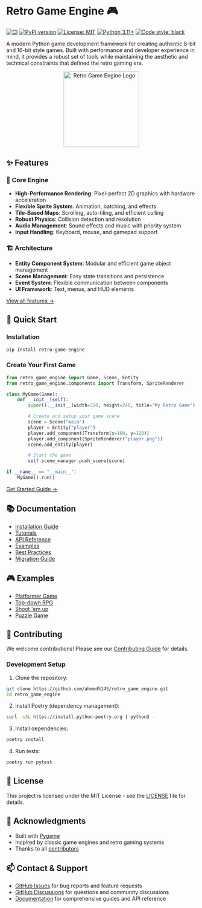 # Retro Game Engine 🎮

[![CI](https://github.com/ahmed5145/retro_game_engine/actions/workflows/ci.yml/badge.svg)](https://github.com/ahmed5145/retro_game_engine/actions/workflows/ci.yml)
[![PyPI version](https://badge.fury.io/py/retro-game-engine.svg)](https://badge.fury.io/py/retro-game-engine)
[![License: MIT](https://img.shields.io/badge/License-MIT-yellow.svg)](https://opensource.org/licenses/MIT)
[![Python 3.11+](https://img.shields.io/badge/python-3.11+-blue.svg)](https://www.python.org/downloads/)
[![Code style: black](https://img.shields.io/badge/code%20style-black-000000.svg)](https://github.com/psf/black)

A modern Python game development framework for creating authentic 8-bit and 16-bit style games. Built with performance and developer experience in mind, it provides a robust set of tools while maintaining the aesthetic and technical constraints that defined the retro gaming era.

<p align="center">
  <img src="docs/assets/logo.png" alt="Retro Game Engine Logo" width="200"/>
</p>

## ✨ Features

### 🎨 Core Engine
- **High-Performance Rendering**: Pixel-perfect 2D graphics with hardware acceleration
- **Flexible Sprite System**: Animation, batching, and effects
- **Tile-Based Maps**: Scrolling, auto-tiling, and efficient culling
- **Robust Physics**: Collision detection and resolution
- **Audio Management**: Sound effects and music with priority system
- **Input Handling**: Keyboard, mouse, and gamepad support

### 🏗️ Architecture
- **Entity Component System**: Modular and efficient game object management
- **Scene Management**: Easy state transitions and persistence
- **Event System**: Flexible communication between components
- **UI Framework**: Text, menus, and HUD elements

[View all features →](docs/features.md)

## 🚀 Quick Start

### Installation

```bash
pip install retro-game-engine
```

### Create Your First Game

```python
from retro_game_engine import Game, Scene, Entity
from retro_game_engine.components import Transform, SpriteRenderer

class MyGame(Game):
    def __init__(self):
        super().__init__(width=320, height=240, title="My Retro Game")

        # Create and setup your game scene
        scene = Scene("main")
        player = Entity("player")
        player.add_component(Transform(x=160, y=120))
        player.add_component(SpriteRenderer("player.png"))
        scene.add_entity(player)

        # Start the game
        self.scene_manager.push_scene(scene)

if __name__ == "__main__":
    MyGame().run()
```

[Get Started Guide →](docs/getting-started.md)

## 📚 Documentation

- [Installation Guide](docs/installation.md)
- [Tutorials](docs/tutorials/README.md)
- [API Reference](docs/api/README.md)
- [Examples](docs/examples/README.md)
- [Best Practices](docs/guides/best-practices.md)
- [Migration Guide](docs/guides/migration.md)

## 🎮 Examples

- [Platformer Game](examples/platformer/README.md)
- [Top-down RPG](examples/rpg/README.md)
- [Shoot 'em up](examples/shmup/README.md)
- [Puzzle Game](examples/puzzle/README.md)

## 🤝 Contributing

We welcome contributions! Please see our [Contributing Guide](CONTRIBUTING.md) for details.

### Development Setup

1. Clone the repository:
```bash
git clone https://github.com/ahmed5145/retro_game_engine.git
cd retro_game_engine
```

2. Install Poetry (dependency management):
```bash
curl -sSL https://install.python-poetry.org | python3 -
```

3. Install dependencies:
```bash
poetry install
```

4. Run tests:
```bash
poetry run pytest
```

## 📝 License

This project is licensed under the MIT License - see the [LICENSE](LICENSE) file for details.

## 🙏 Acknowledgments

- Built with [Pygame](https://www.pygame.org/)
- Inspired by classic game engines and retro gaming systems
- Thanks to all [contributors](https://github.com/ahmed5145/retro_game_engine/graphs/contributors)

## 📫 Contact & Support

- [GitHub Issues](https://github.com/ahmed5145/retro_game_engine/issues) for bug reports and feature requests
- [GitHub Discussions](https://github.com/ahmed5145/retro_game_engine/discussions) for questions and community discussions
- [Documentation](https://retro-game-engine.readthedocs.io/) for comprehensive guides and API reference
